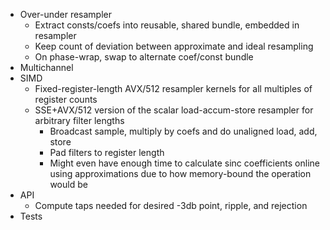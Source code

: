 - Over-under resampler
  - Extract consts/coefs into reusable, shared bundle, embedded in resampler
  - Keep count of deviation between approximate and ideal resampling
  - On phase-wrap, swap to alternate coef/const bundle 
- Multichannel
- SIMD
  - Fixed-register-length AVX/512 resampler kernels for all multiples of register counts
  - SSE+AVX/512 version of the scalar load-accum-store resampler for arbitrary filter lengths
    - Broadcast sample, multiply by coefs and do unaligned load, add, store
    - Pad filters to register length
    - Might even have enough time to calculate sinc coefficients online using approximations due to how memory-bound the operation would be
- API
  - Compute taps needed for desired -3db point, ripple, and rejection
- Tests